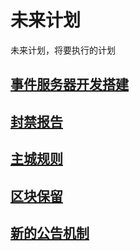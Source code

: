 
# 未来计划

未来计划，将要执行的计划

## [事件服务器开发搭建](./event-server/)

## [封禁报告](./ban)

## [主城规则](./spawn)

## [区块保留](./chunk)

## [新的公告机制](./gong-gao)
